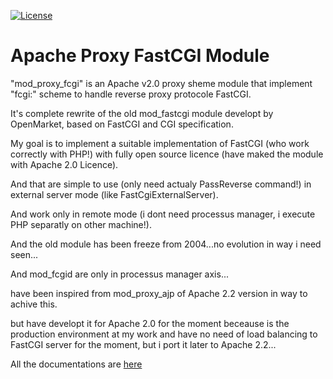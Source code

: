 [![License](https://img.shields.io/badge/License-Apache%202.0-blue.svg)](https://opensource.org/licenses/Apache-2.0)

Apache Proxy FastCGI Module
==============

"mod_proxy_fcgi" is an Apache v2.0 proxy sheme module that implement "fcgi:" scheme to handle reverse proxy protocole FastCGI.

It's complete rewrite of the old mod_fastcgi module developt by OpenMarket, based on FastCGI and CGI specification.

My goal is to implement a suitable implementation of FastCGI (who work correctly with PHP!) with fully open source licence (have maked the module with Apache 2.0 Licence).

And that are simple to use (only need actualy PassReverse command!) in external server mode (like FastCgiExternalServer).

And work only in remote mode (i dont need processus manager, i execute PHP separatly on other machine!).

And the old module has been freeze from 2004...no evolution in way i need seen...

And mod_fcgid are only in processus manager axis...

have been inspired from mod_proxy_ajp of Apache 2.2 version in way to achive this.

but have developt it for Apache 2.0 for the moment beceause is the production environment at my work and have no need of load balancing to FastCGI server for the moment, but i port it later to Apache 2.2...

All the documentations are [here](http://zenprojects.github.io/Apache-Proxy-FastCGI-Module/)

